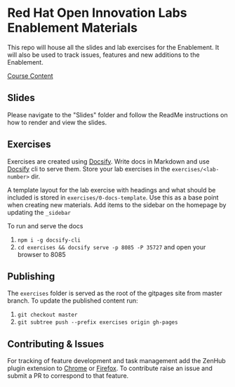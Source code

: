 # Red Hat Open Innovation Labs Enablement Materials
This repo will house all the slides and lab exercises for the Enablement. It will also be used to track issues, features and new additions to the Enablement.

[Course Content](https://paulbarfuss.github.io/enablement-docs/#/)

## Slides
Please navigate to the "Slides" folder and follow the ReadMe instructions on how to render and view the slides.


## Exercises
Exercises are created using [Docsify](https://docsify.js.org/#/). Write docs in Markdown and use [Docsify](https://github.com/QingWei-Li/docsify-cli) cli to serve them. Store your lab exercises in the `exercises/<lab-number>` dir.

A template layout for the lab exercise with headings and what should be included is stored in `exercises/0-docs-template`. Use this as a base point when creating new materials. Add items to the sidebar on the homepage by updating the `_sidebar`

To run and serve the docs
1. `npm i -g docsify-cli`
2. `cd exercises && docsify serve -p 8085 -P 35727` and open your browser to 8085

## Publishing
The `exercises` folder is served as the root of the gitpages site from master branch. To update the published content run:
1. `git checkout master`
2. `git subtree push --prefix exercises origin gh-pages`


## Contributing & Issues
For tracking of feature development and task management add the ZenHub plugin extension to [Chrome](https://chrome.google.com/webstore/detail/zenhub-for-github/ogcgkffhplmphkaahpmffcafajaocjbd) or [Firefox](https://www.zenhub.com/extension). 
To contribute raise an issue and submit a PR to correspond to that feature.
